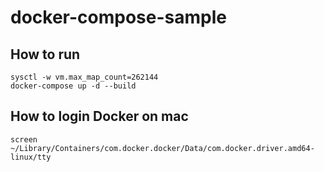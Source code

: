 # docker-compose-sample

## How to run

```
sysctl -w vm.max_map_count=262144
docker-compose up -d --build
```

## How to login Docker on mac
```
screen ~/Library/Containers/com.docker.docker/Data/com.docker.driver.amd64-linux/tty
```

